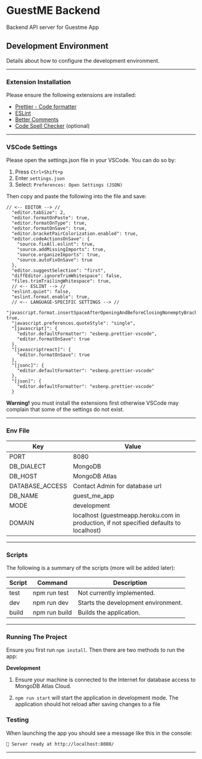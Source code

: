 # GuestME Backend

Backend API server for Guestme App

## Development Environment

Details about how to configure the development environment.

---

### Extension Installation

Please ensure the following extensions are installed:

- [Prettier - Code formatter](https://marketplace.visualstudio.com/items?itemName=esbenp.prettier-vscode)
- [ESLint](https://marketplace.visualstudio.com/items?itemName=dbaeumer.vscode-eslint)
- [Better Comments](https://marketplace.visualstudio.com/items?itemName=aaron-bond.better-comments)
- [Code Spell Checker](https://marketplace.visualstudio.com/items?itemName=streetsidesoftware.code-spell-checker) (optional)

---

### VSCode Settings

Please open the settings.json file in your VSCode. You can do so by:

1. Press `Ctrl+Shift+p`
2. Enter `settings.json`
3. Select: `Preferences: Open Settings (JSON)`

Then copy and paste the following into the file and save:

```
// <-- EDITOR --> //
  "editor.tabSize": 2,
  "editor.formatOnPaste": true,
  "editor.formatOnType": true,
  "editor.formatOnSave": true,
  "editor.bracketPairColorization.enabled": true,
  "editor.codeActionsOnSave": {
    "source.fixAll.eslint": true,
    "source.addMissingImports": true,
    "source.organizeImports": true,
    "source.autoFixOnSave": true
  },
  "editor.suggestSelection": "first",
  "diffEditor.ignoreTrimWhitespace": false,
  "files.trimTrailingWhitespace": true,
  // <-- ESLINT --> //
  "eslint.quiet": false,
  "eslint.format.enable": true,
  // <-- LANGUAGE-SPECIFIC SETTINGS --> //
  "javascript.format.insertSpaceAfterOpeningAndBeforeClosingNonemptyBrackets": true,
  "javascript.preferences.quoteStyle": "single",
  "[javascript]": {
    "editor.defaultFormatter": "esbenp.prettier-vscode",
    "editor.formatOnSave": true
  },
  "[javascriptreact]": {
    "editor.formatOnSave": true
  },
  "[jsonc]": {
    "editor.defaultFormatter": "esbenp.prettier-vscode"
  },
  "[json]": {
    "editor.defaultFormatter": "esbenp.prettier-vscode"
  }
```

**Warning!** you must install the extensions first otherwise VSCode may complain that some of the settings do not exist.

---

### Env File

| Key             | Value                                                                                   |
| --------------- | --------------------------------------------------------------------------------------- |
| PORT            | 8080                                                                                    |
| DB_DIALECT      | MongoDB                                                                                 |
| DB_HOST         | MongoDB Atlas                                                                           |
| DATABASE_ACCESS | Contact Admin for database url                                                          |
| DB_NAME         | guest_me_app                                                                            |
| MODE            | development                                                                             |
| DOMAIN          | localhost (guestmeapp.heroku.com in production, if not specified defaults to localhost) |

---

### Scripts

The following is a summary of the scripts (more will be added later):

| Script | Command       | Description                         |
| ------ | ------------- | ----------------------------------- |
| test   | npm run test  | Not currently implemented.          |
| dev    | npm run dev   | Starts the development environment. |
| build  | npm run build | Builds the application.             |

---

### Running The Project

Ensure you first run `npm install`. Then there are two methods to run the app:

**Development**

1. Ensure your machine is connected to the Internet for database access to MongoDB Atlas Cloud.

2. `npm run start` will start the application in development mode. The application should hot reload after saving changes to a file

### Testing

When launching the app you should see a message like this in the console:

`🛫 Server ready at http://localhost:8080/`

---
